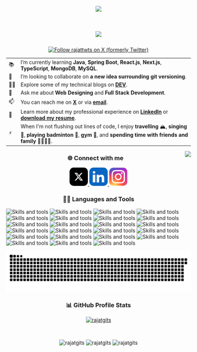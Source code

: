 <p align="center">
    <img src="https://capsule-render.vercel.app/api?type=waving&height=280&color=gradient&text=Hi%20there%20👋,%20I'm%20Rajat%20🐼&fontSize=50&animation=fadeIn" />
</p>

<h1 align="center">
    <img src="https://readme-typing-svg.demolab.com?font=IBM+Plex+Sans&weight=600&size=28&pause=1000&color=FFFFFF&center=true&vCenter=true&width=435&lines=Welcome+to+my+GitHub+Profile!;I'm+a+Full+Stack+Developer" />
</h1>

<p align="center">
    <a href="https://x.com/rajattwts" target="blank">
        <img src="https://img.shields.io/twitter/follow/rajattwts" alt="Follow rajattwts on X (formerly Twitter)" />
    </a>
</p>

<table border="0">
    <!-- <tr>
        <td>👔</td>
        <td>I’m currently employed at <b><a href="https://www.servicenow.com/" target="_blank">ServiceNow at Hyderabad</a></b>.</td>
    </tr> -->
    <tr>
        <td>📚</td>
        <td>I’m currently learning <b>Java</b>, <b>Spring Boot</b>, <b>React.js</b>, <b>Next.js</b>, <b>TypeScript</b>, <b>MongoDB</b>, <b>MySQL</b>.</td>
    </tr>
    <tr>
        <td>👯</td>
        <td>I’m looking to collaborate on <b>a new idea surrounding git versioning</b>.</td>
    </tr>
    <tr>
        <td>✍🏻</td>
        <td>Explore some of my technical blogs on <b><a href="https://dev.to/rajatblogs/" target="_blank">DEV</a></b>.</td>
    </tr>
    <tr>
        <td>💬</td>
        <td>Ask me about <b>Web Designing</b> and <b>Full Stack Development</b>.</td>
    </tr>
    <tr>
        <td>📫</td>
        <td>You can reach me on <b><a href="https://x.com/rajattwts" target="_blank">X</a></b> or via <b><a href="mailto:rajatrajemails@gmail.com" target="_blank">email</a></b>.</td>
    </tr>
    <tr>
        <td>📄</td>
        <td>Learn more about my professional experience on <b><a href="https://www.linkedin.com/in/rajatlnkdins" target="_blank">LinkedIn</a></b> or <b><a href="https://github.com/rajatgits/rajatgits/raw/master/Rajat_Raj_Resume.pdf">download my resume</a></b>.</td>
    </tr>
    <tr>
        <td>⚡</td>
        <td>When I'm not flushing out lines of code, I enjoy <b>travelling</b> 🏔, <b>singing</b> 🎤, <b>playing badminton</b> 🏸, <b>gym</b> 💪, and <b>spending time with friends and family</b> 👨‍👩‍👧‍👦.</td>
    </tr>
</table>

<img align="right" src="https://i.gifer.com/DVYt.gif">

<h3 align="center">🌐 Connect with me</h3>
<p align="center">
    <a href="https://x.com/rajattwts" target="_blank">
      <svg width="50px" height="50px" xmlns="http://www.w3.org/2000/svg" shape-rendering="geometricPrecision" text-rendering="geometricPrecision" image-rendering="optimizeQuality" fill-rule="evenodd" clip-rule="evenodd" viewBox="0 0 512 509.64"><rect width="512" height="509.64" rx="115.61" ry="115.61"/><path fill="#fff" fill-rule="nonzero" d="M323.74 148.35h36.12l-78.91 90.2 92.83 122.73h-72.69l-56.93-74.43-65.15 74.43h-36.14l84.4-96.47-89.05-116.46h74.53l51.46 68.04 59.53-68.04zm-12.68 191.31h20.02l-129.2-170.82H180.4l130.66 170.82z"/></svg>
    </a>
    <a href="https://www.linkedin.com/in/rajatlnkdins" target="_blank">
       <svg width="50px" height="50px" id="Layer_1" data-name="Layer 1" xmlns="http://www.w3.org/2000/svg" viewBox="0 0 122.88 122.31"><defs><style>.cls-1{fill:#0a66c2;}.cls-1,.cls-2{fill-rule:evenodd;}.cls-2{fill:#fff;}</style></defs><title>linkedin-app</title><path class="cls-1" d="M27.75,0H95.13a27.83,27.83,0,0,1,27.75,27.75V94.57a27.83,27.83,0,0,1-27.75,27.74H27.75A27.83,27.83,0,0,1,0,94.57V27.75A27.83,27.83,0,0,1,27.75,0Z"/><path class="cls-2" d="M49.19,47.41H64.72v8h.22c2.17-3.88,7.45-8,15.34-8,16.39,0,19.42,10.2,19.42,23.47V98.94H83.51V74c0-5.71-.12-13.06-8.42-13.06s-9.72,6.21-9.72,12.65v25.4H49.19V47.41ZM40,31.79a8.42,8.42,0,1,1-8.42-8.42A8.43,8.43,0,0,1,40,31.79ZM23.18,47.41H40V98.94H23.18V47.41Z"/></svg>
    </a>
    <a href="https://instagram.com/rajat.igs" target="_blank">
       <svg width="50px" height="50px xmlns="http://www.w3.org/2000/svg" xmlns:xlink="http://www.w3.org/1999/xlink" viewBox="0 0 132.004 132"><defs><linearGradient id="b"><stop offset="0" stop-color="#3771c8"/><stop stop-color="#3771c8" offset=".128"/><stop offset="1" stop-color="#60f" stop-opacity="0"/></linearGradient><linearGradient id="a"><stop offset="0" stop-color="#fd5"/><stop offset=".1" stop-color="#fd5"/><stop offset=".5" stop-color="#ff543e"/><stop offset="1" stop-color="#c837ab"/></linearGradient><radialGradient id="c" cx="158.429" cy="578.088" r="65" xlink:href="#a" gradientUnits="userSpaceOnUse" gradientTransform="matrix(0 -1.98198 1.8439 0 -1031.402 454.004)" fx="158.429" fy="578.088"/><radialGradient id="d" cx="147.694" cy="473.455" r="65" xlink:href="#b" gradientUnits="userSpaceOnUse" gradientTransform="matrix(.17394 .86872 -3.5818 .71718 1648.348 -458.493)" fx="147.694" fy="473.455"/></defs><path fill="url(#c)" d="M65.03 0C37.888 0 29.95.028 28.407.156c-5.57.463-9.036 1.34-12.812 3.22-2.91 1.445-5.205 3.12-7.47 5.468C4 13.126 1.5 18.394.595 24.656c-.44 3.04-.568 3.66-.594 19.188-.01 5.176 0 11.988 0 21.125 0 27.12.03 35.05.16 36.59.45 5.42 1.3 8.83 3.1 12.56 3.44 7.14 10.01 12.5 17.75 14.5 2.68.69 5.64 1.07 9.44 1.25 1.61.07 18.02.12 34.44.12 16.42 0 32.84-.02 34.41-.1 4.4-.207 6.955-.55 9.78-1.28 7.79-2.01 14.24-7.29 17.75-14.53 1.765-3.64 2.66-7.18 3.065-12.317.088-1.12.125-18.977.125-36.81 0-17.836-.04-35.66-.128-36.78-.41-5.22-1.305-8.73-3.127-12.44-1.495-3.037-3.155-5.305-5.565-7.624C116.9 4 111.64 1.5 105.372.596 102.335.157 101.73.027 86.19 0H65.03z" transform="translate(1.004 1)"/><path fill="url(#d)" d="M65.03 0C37.888 0 29.95.028 28.407.156c-5.57.463-9.036 1.34-12.812 3.22-2.91 1.445-5.205 3.12-7.47 5.468C4 13.126 1.5 18.394.595 24.656c-.44 3.04-.568 3.66-.594 19.188-.01 5.176 0 11.988 0 21.125 0 27.12.03 35.05.16 36.59.45 5.42 1.3 8.83 3.1 12.56 3.44 7.14 10.01 12.5 17.75 14.5 2.68.69 5.64 1.07 9.44 1.25 1.61.07 18.02.12 34.44.12 16.42 0 32.84-.02 34.41-.1 4.4-.207 6.955-.55 9.78-1.28 7.79-2.01 14.24-7.29 17.75-14.53 1.765-3.64 2.66-7.18 3.065-12.317.088-1.12.125-18.977.125-36.81 0-17.836-.04-35.66-.128-36.78-.41-5.22-1.305-8.73-3.127-12.44-1.495-3.037-3.155-5.305-5.565-7.624C116.9 4 111.64 1.5 105.372.596 102.335.157 101.73.027 86.19 0H65.03z" transform="translate(1.004 1)"/><path fill="#fff" d="M66.004 18c-13.036 0-14.672.057-19.792.29-5.11.234-8.598 1.043-11.65 2.23-3.157 1.226-5.835 2.866-8.503 5.535-2.67 2.668-4.31 5.346-5.54 8.502-1.19 3.053-2 6.542-2.23 11.65C18.06 51.327 18 52.964 18 66s.058 14.667.29 19.787c.235 5.11 1.044 8.598 2.23 11.65 1.227 3.157 2.867 5.835 5.536 8.503 2.667 2.67 5.345 4.314 8.5 5.54 3.054 1.187 6.543 1.996 11.652 2.23 5.12.233 6.755.29 19.79.29 13.037 0 14.668-.057 19.788-.29 5.11-.234 8.602-1.043 11.656-2.23 3.156-1.226 5.83-2.87 8.497-5.54 2.67-2.668 4.31-5.346 5.54-8.502 1.18-3.053 1.99-6.542 2.23-11.65.23-5.12.29-6.752.29-19.788 0-13.036-.06-14.672-.29-19.792-.24-5.11-1.05-8.598-2.23-11.65-1.23-3.157-2.87-5.835-5.54-8.503-2.67-2.67-5.34-4.31-8.5-5.535-3.06-1.187-6.55-1.996-11.66-2.23-5.12-.233-6.75-.29-19.79-.29zm-4.306 8.65c1.278-.002 2.704 0 4.306 0 12.816 0 14.335.046 19.396.276 4.68.214 7.22.996 8.912 1.653 2.24.87 3.837 1.91 5.516 3.59 1.68 1.68 2.72 3.28 3.592 5.52.657 1.69 1.44 4.23 1.653 8.91.23 5.06.28 6.58.28 19.39s-.05 14.33-.28 19.39c-.214 4.68-.996 7.22-1.653 8.91-.87 2.24-1.912 3.835-3.592 5.514-1.68 1.68-3.275 2.72-5.516 3.59-1.69.66-4.232 1.44-8.912 1.654-5.06.23-6.58.28-19.396.28-12.817 0-14.336-.05-19.396-.28-4.68-.216-7.22-.998-8.913-1.655-2.24-.87-3.84-1.91-5.52-3.59-1.68-1.68-2.72-3.276-3.592-5.517-.657-1.69-1.44-4.23-1.653-8.91-.23-5.06-.276-6.58-.276-19.398s.046-14.33.276-19.39c.214-4.68.996-7.22 1.653-8.912.87-2.24 1.912-3.84 3.592-5.52 1.68-1.68 3.28-2.72 5.52-3.592 1.692-.66 4.233-1.44 8.913-1.655 4.428-.2 6.144-.26 15.09-.27zm29.928 7.97c-3.18 0-5.76 2.577-5.76 5.758 0 3.18 2.58 5.76 5.76 5.76 3.18 0 5.76-2.58 5.76-5.76 0-3.18-2.58-5.76-5.76-5.76zm-25.622 6.73c-13.613 0-24.65 11.037-24.65 24.65 0 13.613 11.037 24.645 24.65 24.645C79.617 90.645 90.65 79.613 90.65 66S79.616 41.35 66.003 41.35zm0 8.65c8.836 0 16 7.163 16 16 0 8.836-7.164 16-16 16-8.837 0-16-7.164-16-16 0-8.837 7.163-16 16-16z"/></svg>
    </a>
</p>
    
<h3 align="center">👨‍💻 Languages and Tools</h3>
<p align="left">
    <img src="https://skillicons.dev/icons?i=java" alt="Skills and tools"/>
    <img src="https://skillicons.dev/icons?i=html" alt="Skills and tools"/>
    <img src="https://skillicons.dev/icons?i=css" alt="Skills and tools"/>
    <img src="https://skillicons.dev/icons?i=tailwindcss" alt="Skills and tools"/>
    <img src="https://skillicons.dev/icons?i=sass" alt="Skills and tools"/>
    <img src="https://skillicons.dev/icons?i=javascript" alt="Skills and tools"/>
    <img src="https://skillicons.dev/icons?i=typescript" alt="Skills and tools"/>
    <img src="https://skillicons.dev/icons?i=spring" alt="Skills and tools"/>
    <img src="https://skillicons.dev/icons?i=maven" alt="Skills and tools"/>
    <img src="https://skillicons.dev/icons?i=react" alt="Skills and tools"/>
    <img src="https://skillicons.dev/icons?i=redux" alt="Skills and tools"/>
    <img src="https://skillicons.dev/icons?i=nextjs" alt="Skills and tools"/>
    <img src="https://skillicons.dev/icons?i=docker" alt="Skills and tools"/>
    <img src="https://skillicons.dev/icons?i=git" alt="Skills and tools"/>
    <img src="https://skillicons.dev/icons?i=github" alt="Skills and tools"/>
    <img src="https://skillicons.dev/icons?i=mongodb" alt="Skills and tools"/>
    <img src="https://skillicons.dev/icons?i=mysql" alt="Skills and tools"/>
    <img src="https://skillicons.dev/icons?i=prisma" alt="Skills and tools"/>
    <img src="https://skillicons.dev/icons?i=expressjs" alt="Skills and tools"/>
    <img src="https://skillicons.dev/icons?i=gcp" alt="Skills and tools"/>
    <img src="https://skillicons.dev/icons?i=vscode" alt="Skills and tools"/>
    <img src="https://skillicons.dev/icons?i=idea" alt="Skills and tools"/>
    <img src="https://skillicons.dev/icons?i=vercel" alt="Skills and tools"/> 
</p>
    
<picture>
    <source media="(prefers-color-scheme: dark)" srcset="https://raw.githubusercontent.com/rajatgits/rajatgits/output/github-contribution-grid-snake-dark.svg">
    <source media="(prefers-color-scheme: light)" srcset="https://raw.githubusercontent.com/rajatgits/rajatgits/output/github-contribution-grid-snake.svg">
    <img alt="github contribution grid snake animation" src="https://raw.githubusercontent.com/rajatgits/rajatgits/output/github-contribution-grid-snake.svg">
</picture>

<h3 align="center">📊 GitHub Profile Stats</h3>
<p align="center">
    <a href="#">
        <img src="https://komarev.com/ghpvc/?username=rajatgits&label=Profile%20views&color=0e75b6&style=flat" alt="rajatgits" />
    </a>
</p>&nbsp;<br />

<p align="center">
    <img src="https://github-readme-stats.vercel.app/api/top-langs/?username=rajatgits&theme=vue-dark&show_icons=true&hide_border=true&layout=compact" alt="rajatgits" width="33%" height="100px"/> 
    <img src="https://github-readme-stats.vercel.app/api?username=rajatgits&theme=vue-dark&show_icons=true&hide_border=true&count_private=true" alt="rajatgits" width="33%" height="100px"/>  
    <img src="https://github-readme-streak-stats.herokuapp.com/?user=rajatgits&theme=vue-dark&hide_border=true" alt="rajatgits" width="33%" height="100px"/>
</p>
